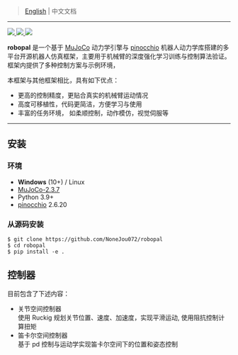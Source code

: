 <!-- Author: Haoran Zhou-->
<!-- date: 04.01.2023 -->
> [English](README.md) | 中文文档
---
<p>
  <a href="https://codeup.teambition.com/62219d81e4c44077bd46bffe/RoboIMI/tree/master" alt="GitHub">
    <img src="https://img.shields.io/github/actions/workflow/status/deepmind/mujoco/build.yml?branch=main">
  </a>
  <a href="https://mujoco.readthedocs.io/" alt="Documentation">
    <img src="https://readthedocs.org/projects/mujoco/badge/?version=latest">
  </a>
  <a href="https://codeup.teambition.com/62219d81e4c44077bd46bffe/RoboIMI/tree/master" alt="License">
    <img src="https://img.shields.io/github/license/deepmind/mujoco">
  </a>
</p>

**robopal** 是一个基于 [MuJoCo](http://mujoco.org/) 动力学引擎与 [pinocchio](https://gepettoweb.laas.fr/doc/stack-of-tasks/pinocchio/master/doxygen-html/index.html) 机器人动力学库搭建的多平台开源机器人仿真框架，主要用于机械臂的深度强化学习训练与控制算法验证。框架内提供了多种控制方案与示例环境，

本框架与其他框架相比，具有如下优点：
* 更高的控制精度，更贴合真实的机械臂运动情况
* 高度可移植性，代码更简洁，方便学习与使用
* 丰富的任务环境， 如柔顺控制，动作模仿，视觉伺服等

---
## 安装  

### 环境

* **Windows** (10+) / Linux
* [MuJoCo-2.3.7](http://mujoco.org/)
* Python 3.9+
* [pinocchio](https://gepettoweb.laas.fr/doc/stack-of-tasks/pinocchio/master/doxygen-html/index.html) 2.6.20 

### 从源码安装

   ```commandline
   $ git clone https://github.com/NoneJou072/robopal
   $ cd robopal
   $ pip install -e .
   ```
## 控制器
目前包含了下述内容：
* 关节空间控制器  
  使用 Ruckig 规划关节位置、速度、加速度，实现平滑运动, 使用阻抗控制计算扭矩
* 笛卡尔空间控制器  
  基于 pd 控制与运动学实现笛卡尔空间下的位置和姿态控制
